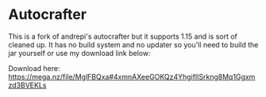 # Autocrafter

This is a fork of andrepi's autocrafter but it supports 1.15 and is sort of cleaned up. It has no build system and no updater so you'll need to build the jar yourself or use my download link below:

Download here:
https://mega.nz/file/MglFBQxa#4xmnAXeeGOKQz4YhgiflISrkng8Mq1Ggxmzd3BVEKLs
